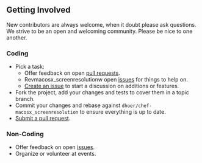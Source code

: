 ## Getting Involved

New contributors are always welcome, when it doubt please ask questions. We strive to be an open and welcoming
community. Please be nice to one another.

### Coding

* Pick a task:
  * Offer feedback on open [pull requests](https://github.com/dhoer/chef-macosx_screenresolution/pulls).
  * Revmacosx_screenresolutionw open [issues](https://github.com/dhoer/chef-macosx_screenresolution/issues) for things to help on.
  * [Create an issue](https://github.com/dhoer/chef-macosx_screenresolution/issues/new) to start a discussion on additions or features.
* Fork the project, add your changes and tests to cover them in a topic branch.
* Commit your changes and rebase against `dhoer/chef-macosx_screenresolution` to ensure everything is up to date.
* [Submit a pull request](https://github.com/dhoer/chef-macosx_screenresolution/compare/).

### Non-Coding

* Offer feedback on open [issues](https://github.com/dhoer/chef-macosx_screenresolution/issues).
* Organize or volunteer at events.
